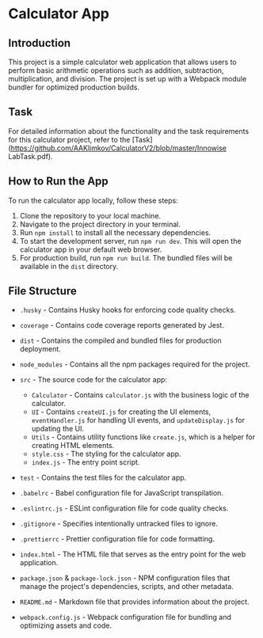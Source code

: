 # Calculator App

## Introduction

This project is a simple calculator web application that allows users to perform basic arithmetic operations such as addition, subtraction, multiplication, and division. The project is set up with a Webpack module bundler for optimized production builds.

## Task

For detailed information about the functionality and the task requirements for this calculator project, refer to the [Task](https://github.com/AAKlimkov/CalculatorV2/blob/master/Innowise LabTask.pdf).

## How to Run the App

To run the calculator app locally, follow these steps:

1. Clone the repository to your local machine.
2. Navigate to the project directory in your terminal.
3. Run `npm install` to install all the necessary dependencies.
4. To start the development server, run `npm run dev`. This will open the calculator app in your default web browser.
5. For production build, run `npm run build`. The bundled files will be available in the `dist` directory.

## File Structure

- `.husky` - Contains Husky hooks for enforcing code quality checks.
- `coverage` - Contains code coverage reports generated by Jest.
- `dist` - Contains the compiled and bundled files for production deployment.
- `node_modules` - Contains all the npm packages required for the project.
- `src` - The source code for the calculator app:
  - `Calculator` - Contains `calculator.js` with the business logic of the calculator.
  - `UI` - Contains `createUI.js` for creating the UI elements, `eventHandler.js` for handling UI events, and `updateDisplay.js` for updating the UI.
  - `Utils` - Contains utility functions like `create.js`, which is a helper for creating HTML elements.
  - `style.css` - The styling for the calculator app.
  - `index.js` - The entry point script.
- `test` - Contains the test files for the calculator app.

- `.babelrc` - Babel configuration file for JavaScript transpilation.
- `.eslintrc.js` - ESLint configuration file for code quality checks.
- `.gitignore` - Specifies intentionally untracked files to ignore.
- `.prettierrc` - Prettier configuration file for code formatting.
- `index.html` - The HTML file that serves as the entry point for the web application.
- `package.json` & `package-lock.json` - NPM configuration files that manage the project's dependencies, scripts, and other metadata.
- `README.md` - Markdown file that provides information about the project.
- `webpack.config.js` - Webpack configuration file for bundling and optimizing assets and code.
